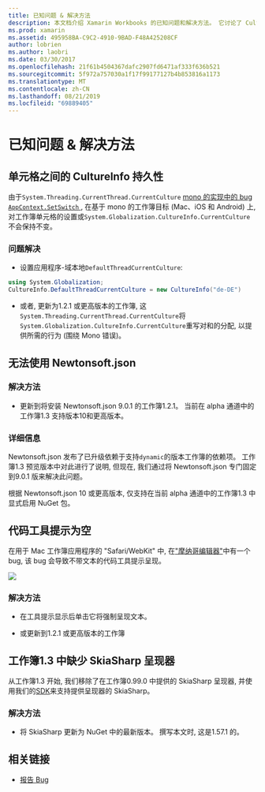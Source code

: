 ```yaml
---
title: 已知问题 & 解决方法
description: 本文档介绍 Xamarin Workbooks 的已知问题和解决方法。 它讨论了 CultureInfo 问题、JSON 问题等。
ms.prod: xamarin
ms.assetid: 495958BA-C9C2-4910-9BAD-F48A425208CF
author: lobrien
ms.author: laobri
ms.date: 03/30/2017
ms.openlocfilehash: 21f61b4504367dafc2907fd6471af333f636b521
ms.sourcegitcommit: 5f972a757030a1f17f99177127b4b853816a1173
ms.translationtype: MT
ms.contentlocale: zh-CN
ms.lasthandoff: 08/21/2019
ms.locfileid: "69889405"
---
```

# <a name="known-issues--workarounds"></a>已知问题 & 解决方法

## <a name="persistence-of-cultureinfo-across-cells"></a>单元格之间的 CultureInfo 持久性

由于`System.Threading.CurrentThread.CurrentCulture` [mono 的实现中的 bug `AppContext.SetSwitch` ][appcontext-bug] , 在基于 mono 的工作簿目标 (Mac、iOS 和 Android) 上, 对工作簿单元格的设置或`System.Globalization.CultureInfo.CurrentCulture`不会保持不变。

### <a name="workarounds"></a>问题解决

* 设置应用程序-域本地`DefaultThreadCurrentCulture`:

```csharp
using System.Globalization;
CultureInfo.DefaultThreadCurrentCulture = new CultureInfo("de-DE")
```

* 或者, 更新为1.2.1 或更高版本的工作簿, 这`System.Threading.CurrentThread.CurrentCulture`将`System.Globalization.CultureInfo.CurrentCulture`重写对和的分配, 以提供所需的行为 (围绕 Mono 错误)。

## <a name="unable-to-use-newtonsoftjson"></a>无法使用 Newtonsoft.json

### <a name="workaround"></a>解决方法

* 更新到将安装 Newtonsoft.json 9.0.1 的工作簿1.2.1。
  当前在 alpha 通道中的工作簿1.3 支持版本10和更高版本。

### <a name="details"></a>详细信息

Newtonsoft.json 发布了已升级依赖于支持`dynamic`的版本工作簿的依赖项。 工作簿1.3 预览版本中对此进行了说明, 但现在, 我们通过将 Newtonsoft.json 专门固定到9.0.1 版来解决此问题。

根据 Newtonsoft.json 10 或更高版本, 仅支持在当前 alpha 通道中的工作簿1.3 中显式启用 NuGet 包。

## <a name="code-tooltips-are-blank"></a>代码工具提示为空

在用于 Mac 工作簿应用程序的 "Safari/WebKit" 中, 在["摩纳哥编辑器"][monaco-bug]中有一个 bug, 该 bug 会导致不带文本的代码工具提示呈现。

![](general-images/monaco-signature-help-bug.png)

### <a name="workaround"></a>解决方法

* 在工具提示显示后单击它将强制呈现文本。

* 或更新到1.2.1 或更高版本的工作簿

[appcontext-bug]: https://bugzilla.xamarin.com/show_bug.cgi?id=54448
[monaco-bug]: https://github.com/Microsoft/monaco-editor/issues/408

## <a name="skiasharp-renderers-are-missing-in-workbooks-13"></a>工作簿1.3 中缺少 SkiaSharp 呈现器

从工作簿1.3 开始, 我们移除了在工作簿0.99.0 中提供的 SkiaSharp 呈现器, 并使用我们的[SDK](~/tools/workbooks/sdk/index.md)来支持提供呈现器的 SkiaSharp。

### <a name="workaround"></a>解决方法

* 将 SkiaSharp 更新为 NuGet 中的最新版本。 撰写本文时, 这是1.57.1 的。

## <a name="related-links"></a>相关链接

- [报告 Bug](~/tools/workbooks/install.md#reporting-bugs)
